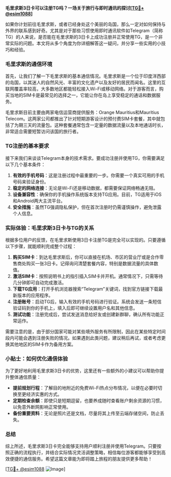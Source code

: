 **毛里求斯3日卡可以注册TG吗？一场关于旅行与即时通讯的探讨[[TG💪+ @esim1088](https://t.me/s/esim1088)]**

如果你计划前往毛里求斯，或者已经身处这个美丽的岛国，那么一定对如何保持与外界的联系感到好奇。尤其是对于那些习惯使用即时通讯软件如Telegram（简称TG）的人来说，是否能在毛里求斯的3日卡上成功注册并正常使用TG，是一个非常实际的问题。本文将从多个角度为你详细解答这一疑问，并分享一些实用的小技巧和经验。

### 毛里求斯的通信环境

首先，让我们了解一下毛里求斯的基本通信情况。毛里求斯是一个位于印度洋西部的岛国，以其迷人的自然风光、丰富的文化遗产以及友好的居民而闻名。这里的互联网覆盖率较高，大多数地区都能轻松接入Wi-Fi或移动网络。对于游客而言，购买当地的SIM卡是最常见的选择之一，它能让你在岛上享受稳定的通话和数据服务。

毛里求斯目前主要由两家电信运营商提供服务：Orange Mauritius和Mauritius Telecom。这两家公司都推出了针对短期游客设计的预付费SIM卡套餐，其中就包括了为期三天的流量包。这种套餐通常包含一定量的数据流量以及本地通话时长，非常适合需要短暂访问该国的旅行者。

### TG注册的基本要求

接下来我们来谈谈Telegram本身的技术需求。要成功注册并使用TG，你需要满足以下几个基本条件：

1. **有效的手机号码**：这是注册过程中最重要的一步。你需要一个真实可用的手机号码来验证身份。
2. **稳定的网络连接**：无论是Wi-Fi还是移动数据，都需要保证网络畅通无阻。
3. **设备兼容性**：确保你的手机操作系统版本支持TG应用。目前，TG适用于iOS和Android两大主流平台。
4. **安全措施**：虽然TG强调隐私保护，但在首次注册时仍需谨慎操作，避免泄露个人信息。

### 实际体验：毛里求斯3日卡与TG的关系

根据多位用户的反馈，在毛里求斯使用3日卡注册TG是完全可以实现的。只要遵循以下步骤，就能顺利完成整个过程：

1. **购买SIM卡**：到达毛里求斯后，你可以直接在机场、市区的营业厅或是合作零售商处购买一张3日卡。记得询问清楚套餐内容，特别是数据流量的具体数值。
2. **激活SIM卡**：按照说明书上的指引插入SIM卡并开机。通常情况下，只需等待几分钟即可自动完成激活。
3. **下载TG应用**：打开手机浏览器搜索“Telegram”关键词，找到官方链接下载最新版本的应用程序。
4. **注册账号**：启动TG后，输入有效的手机号码进行验证。系统会发送一条短信验证码到你的手机上，填入后即可继续设置用户名和其他信息。
5. **测试功能**：注册完成后，尝试发送消息给好友或创建新群聊，确认所有功能正常运作。

需要注意的是，由于部分国家可能对某些境外服务有所限制，因此在某些特定时间段内可能会遇到注册失败的情况。如果遇到此类问题，建议稍后再试，或者考虑更换其他地区的SIM卡作为备用方案。

### 小贴士：如何优化通信体验

为了更好地利用毛里求斯3日卡的优势，这里还有一些额外的小建议可以帮助你提升整体通信质量：

- **提前规划行程**：了解目的地附近的免费Wi-Fi热点分布情况，以便在必要时切换至更经济实惠的方式。
- **定期检查余额**：即使只是短期逗留，也要养成随时查看账户剩余资源的习惯，以免意外断网影响正常使用。
- **备份重要资料**：无论是照片还是文档，尽量将其上传至云端存储空间，防止丢失。

### 总结

综上所述，毛里求斯3日卡完全能够支持用户顺利注册并使用Telegram。只要按照正确的流程执行，并结合实际情况灵活调整策略，相信每位游客都能够享受到高效便捷的通信服务。希望这篇文章能为即将踏上旅程的朋友提供更多帮助！

[[TG💪+ @esim1088](https://t.me/s/esim1088) ![Image](https://i.postimg.cc/4NQfJmqS/Snipaste-2025-05-13-00-14-12.png)]